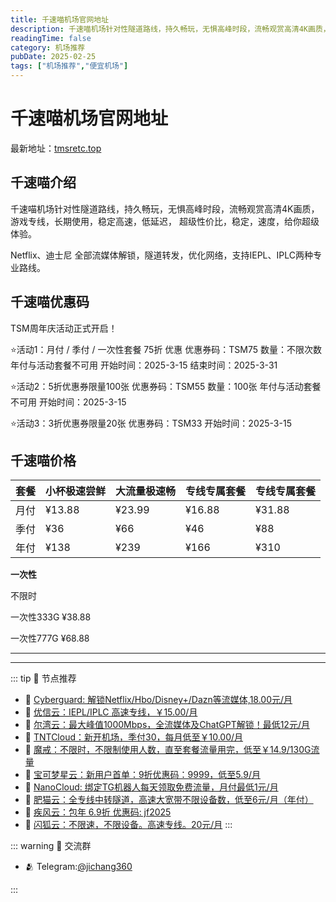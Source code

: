 ```yaml
---
title: 千速喵机场官网地址
description: 千速喵机场针对性隧道路线，持久畅玩，无惧高峰时段，流畅观赏高清4K画质，游戏专线，长期使用，稳定高速，低延迟， 超级性价比，稳定，速度，给你超级体验。
readingTime: false
category: 机场推荐
pubDate: 2025-02-25
tags: ["机场推荐","便宜机场"]
---
```


# 千速喵机场官网地址

最新地址：[tmsretc.top](https://a.suola.link/youxinyun)

## 千速喵介绍

千速喵机场针对性隧道路线，持久畅玩，无惧高峰时段，流畅观赏高清4K画质，游戏专线，长期使用，稳定高速，低延迟， 超级性价比，稳定，速度，给你超级体验。

Netflix、迪士尼 全部流媒体解锁，隧道转发，优化网络，支持IEPL、IPLC两种专业路线。

## 千速喵优惠码

TSM周年庆活动正式开启！

⭐️活动1：月付 / 季付 / 一次性套餐 75折 优惠
优惠券码：TSM75
数量：不限次数 年付与活动套餐不可用
开始时间：2025-3-15 结束时间：2025-3-31

⭐️活动2：5折优惠券限量100张
优惠券码：TSM55
数量：100张 年付与活动套餐不可用
开始时间：2025-3-15

⭐️活动3：3折优惠券限量20张
优惠券码：TSM33
开始时间：2025-3-15

## 千速喵价格

|套餐|小杯极速尝鲜|大流量极速畅|专线专属套餐|专线专属套餐|
|----|----|----|----|----|
|月付|¥13.88|¥23.99|¥16.88|¥31.88|
|季付|¥36|¥66|¥46|¥88|
|年付|¥138|¥239|¥166|¥310|

**一次性**

不限时

一次性333G ¥38.88 

一次性777G ¥68.88

---------
---------

::: tip 🎉 节点推荐
- 🚀 [Cyberguard: 解锁Netflix/Hbo/Disney+/Dazn等流媒体,18.00元/月](https://www.cyberguard.best/#/register?code=XsreC0T5)<br>
- 🚀 [优信云：IEPL/IPLC 高速专线，￥15.00/月](https://www.优信云.com/#/register?code=JRtE5uIV)<br>
- 🚀 [尔湾云：最大峰值1000Mbps，全流媒体及ChatGPT解锁！最低12元/月](https://erwan6.net/auth/register?code=BoObCd)<br>
- 🚀 [TNTCloud：新开机场，季付30，每月低至￥10.00/月](https://haibing822.tntvipaff.cc/#/register?code=GtjJVgml)<br>
- 🚀 [魔戒：不限时，不限制使用人数，直至套餐流量用完，低至￥14.9/130G流量](https://mojie.app/#/register?code=sSdtPtLo)<br>
- 🚀 [宝可梦星云：新用户首单：9折优惠码：9999，低至5.9/月 ](https://love.521pokemon.com/register?code=56ERkkxp)<br>
- 🚀 [NanoCloud: 绑定TG机器人每天领取免费流量，月付最低1元/月](https://edu.uodoo.bid/auth/register?code=JMiOQDHf)<br>
- 🚀 [肥猫云：全专线中转隧道，高速大宽带不限设备数，低至6元/月（年付）](https://fchb1188.fcvipaff.cc/register?aff=X1vZd2wf)<br>
- 🚀 [疾风云：包年 6.9折 优惠码: jf2025](https://homes.tr25.cn?code=ReCm)<br>
- 🚀 [闪狐云：不限速，不限设备。高速专线。20元/月](https://inv02.ffaff.cc/register?aff=WQApz2pv)
:::

::: warning  💬 交流群

- 🫂 Telegram:[@jichang360](https://t.me/jichang360)

:::
